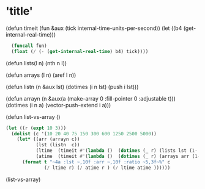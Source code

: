 

# 'title'


(defun timeit (fun &aux (tick internal-time-units-per-second))
  (let ((b4 (get-internal-real-time)))

```lisp
  (funcall fun)
  (float (/ (- (get-internal-real-time) b4) tick))))

```


(defun lists(l n) (nth n l))

(defun arrays (l n) (aref l n))

(defun listn (n &aux lst)
  (dotimes (i n lst) (push i lst)))

(defun arrayn (n &aux(a  (make-array 0 :fill-pointer 0 :adjustable t)))
  (dotimes (i n a) (vector-push-extend i a)))

(defun list-vs-array ()

```lisp
(let ((r (expt 10 3)))
  (dolist (c '(10 20 40 75 150 300 600 1250 2500 5000))
    (let* ((arr (arrayn c))
           (lst (listn  c))
           (ltime  (timeit #'(lambda ()  (dotimes (_ r) (lists lst (1- c))))))
           (atime  (timeit #'(lambda ()  (dotimes (_ r) (arrays arr (1- c)))))))
      (format t "~4a :lst ~,10f :arr ~,10f :ratio ~5,3f~%" c 
              (/ ltime r) (/ atime r ) (/ ltime atime ))))))

```


(list-vs-array)
